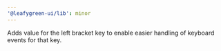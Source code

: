 ```yaml
---
'@leafygreen-ui/lib': minor
---
```


Adds value for the left bracket key to enable easier handling of keyboard events for that key.
